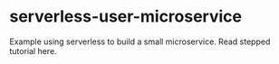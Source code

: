 # serverless-user-microservice
Example using serverless to build a small microservice.
Read stepped tutorial here.
